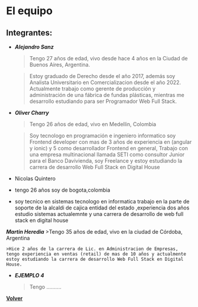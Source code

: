 # El equipo

## Integrantes:
+ ***Alejandro Sanz***
    > Tengo 27 años de edad, vivo desde hace 4 años en la Ciudad de Buenos Aires, Argentina.

    > Estoy graduado de Derecho desde el año 2017, además soy Analista Universitario en Comercializacion desde el año 2022. Actualmente trabajo como gerente de producción y administración de una fábrica de fundas plásticas, mientras me desarrollo estudiando para ser Programador Web Full Stack.
    
+ ***Oliver Charry***
    > Tengo 26 años de edad, vivo en Medellin, Colombia
    
    > Soy tecnologo en programación e ingeniero informatico soy Frontend developer con mas de 3 años de experiencia en (angular y ionic) y 5 como desarrollador Frontend en general, Trabajo con una empresa multinacional llamada SETI como consultor Junior para el Banco Davivienda, soy Freelance y estoy estudiando la carrera de desarrollo Web Full Stack en Digital House
    
+ Nicolas Quintero
+ tengo 26 años soy de bogota,colombia
+ soy tecnico en sistemas tecnologo en informatica trabajo en la parte de soporte de la alcaldi de cajica entidad del estado ,experiencia dos años estudio sistemas actualemnte y una carrera de desarrollo de web full stack en digital house

***Martin Heredia***
    >Tengo 35 años de edad, vivo en la ciudad de Córdoba, Argentina
    
    >Hice 2 años de la carrera de Lic. en Administracion de Empresas, tengo experiencia en ventas (retail) de mas de 10 años y actualmente estoy estudiando la carrera de desarrollo Web Full Stack en Digital House.
+ ***EJEMPLO 4***
    > Tengo ..........


[**Volver**](../README.md)
